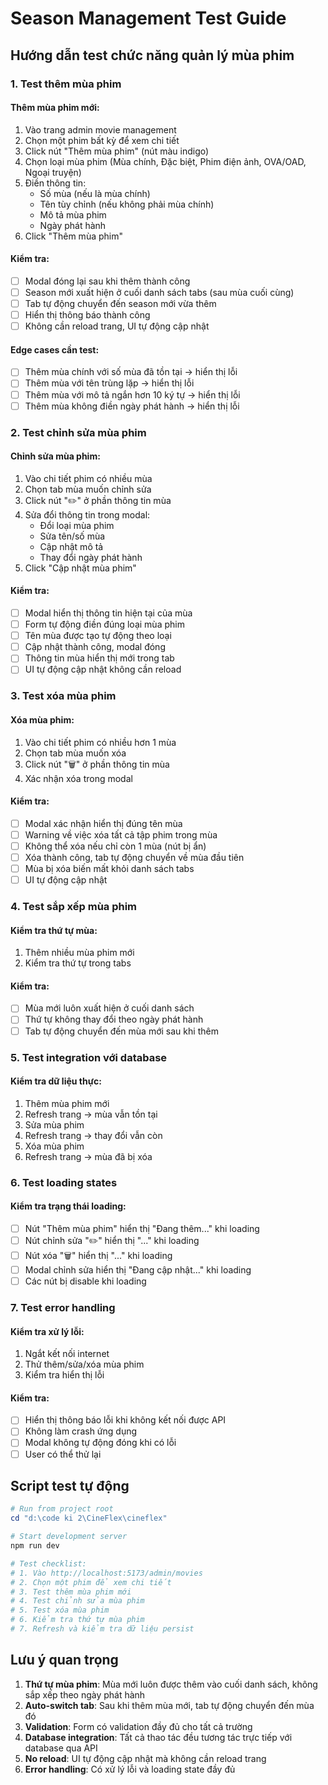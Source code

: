 # Season Management Test Guide

## Hướng dẫn test chức năng quản lý mùa phim

### 1. Test thêm mùa phim

#### Thêm mùa phim mới:

1. Vào trang admin movie management
2. Chọn một phim bất kỳ để xem chi tiết
3. Click nút "Thêm mùa phim" (nút màu indigo)
4. Chọn loại mùa phim (Mùa chính, Đặc biệt, Phim điện ảnh, OVA/OAD, Ngoại truyện)
5. Điền thông tin:
   - Số mùa (nếu là mùa chính)
   - Tên tùy chỉnh (nếu không phải mùa chính)
   - Mô tả mùa phim
   - Ngày phát hành
6. Click "Thêm mùa phim"

#### Kiểm tra:

- [ ] Modal đóng lại sau khi thêm thành công
- [ ] Season mới xuất hiện ở cuối danh sách tabs (sau mùa cuối cùng)
- [ ] Tab tự động chuyển đến season mới vừa thêm
- [ ] Hiển thị thông báo thành công
- [ ] Không cần reload trang, UI tự động cập nhật

#### Edge cases cần test:

- [ ] Thêm mùa chính với số mùa đã tồn tại → hiển thị lỗi
- [ ] Thêm mùa với tên trùng lặp → hiển thị lỗi
- [ ] Thêm mùa với mô tả ngắn hơn 10 ký tự → hiển thị lỗi
- [ ] Thêm mùa không điền ngày phát hành → hiển thị lỗi

### 2. Test chỉnh sửa mùa phim

#### Chỉnh sửa mùa phim:

1. Vào chi tiết phim có nhiều mùa
2. Chọn tab mùa muốn chỉnh sửa
3. Click nút "✏️" ở phần thông tin mùa
4. Sửa đổi thông tin trong modal:
   - Đổi loại mùa phim
   - Sửa tên/số mùa
   - Cập nhật mô tả
   - Thay đổi ngày phát hành
5. Click "Cập nhật mùa phim"

#### Kiểm tra:

- [ ] Modal hiển thị thông tin hiện tại của mùa
- [ ] Form tự động điền đúng loại mùa phim
- [ ] Tên mùa được tạo tự động theo loại
- [ ] Cập nhật thành công, modal đóng
- [ ] Thông tin mùa hiển thị mới trong tab
- [ ] UI tự động cập nhật không cần reload

### 3. Test xóa mùa phim

#### Xóa mùa phim:

1. Vào chi tiết phim có nhiều hơn 1 mùa
2. Chọn tab mùa muốn xóa
3. Click nút "🗑️" ở phần thông tin mùa
4. Xác nhận xóa trong modal

#### Kiểm tra:

- [ ] Modal xác nhận hiển thị đúng tên mùa
- [ ] Warning về việc xóa tất cả tập phim trong mùa
- [ ] Không thể xóa nếu chỉ còn 1 mùa (nút bị ẩn)
- [ ] Xóa thành công, tab tự động chuyển về mùa đầu tiên
- [ ] Mùa bị xóa biến mất khỏi danh sách tabs
- [ ] UI tự động cập nhật

### 4. Test sắp xếp mùa phim

#### Kiểm tra thứ tự mùa:

1. Thêm nhiều mùa phim mới
2. Kiểm tra thứ tự trong tabs

#### Kiểm tra:

- [ ] Mùa mới luôn xuất hiện ở cuối danh sách
- [ ] Thứ tự không thay đổi theo ngày phát hành
- [ ] Tab tự động chuyển đến mùa mới sau khi thêm

### 5. Test integration với database

#### Kiểm tra dữ liệu thực:

1. Thêm mùa phim mới
2. Refresh trang → mùa vẫn tồn tại
3. Sửa mùa phim
4. Refresh trang → thay đổi vẫn còn
5. Xóa mùa phim
6. Refresh trang → mùa đã bị xóa

### 6. Test loading states

#### Kiểm tra trạng thái loading:

- [ ] Nút "Thêm mùa phim" hiển thị "Đang thêm..." khi loading
- [ ] Nút chỉnh sửa "✏️" hiển thị "..." khi loading
- [ ] Nút xóa "🗑️" hiển thị "..." khi loading
- [ ] Modal chỉnh sửa hiển thị "Đang cập nhật..." khi loading
- [ ] Các nút bị disable khi loading

### 7. Test error handling

#### Kiểm tra xử lý lỗi:

1. Ngắt kết nối internet
2. Thử thêm/sửa/xóa mùa phim
3. Kiểm tra hiển thị lỗi

#### Kiểm tra:

- [ ] Hiển thị thông báo lỗi khi không kết nối được API
- [ ] Không làm crash ứng dụng
- [ ] Modal không tự động đóng khi có lỗi
- [ ] User có thể thử lại

## Script test tự động

```powershell
# Run from project root
cd "d:\code ki 2\CineFlex\cineflex"

# Start development server
npm run dev

# Test checklist:
# 1. Vào http://localhost:5173/admin/movies
# 2. Chọn một phim để xem chi tiết
# 3. Test thêm mùa phim mới
# 4. Test chỉnh sửa mùa phim
# 5. Test xóa mùa phim
# 6. Kiểm tra thứ tự mùa phim
# 7. Refresh và kiểm tra dữ liệu persist
```

## Lưu ý quan trọng

1. **Thứ tự mùa phim**: Mùa mới luôn được thêm vào cuối danh sách, không sắp xếp theo ngày phát hành
2. **Auto-switch tab**: Sau khi thêm mùa mới, tab tự động chuyển đến mùa đó
3. **Validation**: Form có validation đầy đủ cho tất cả trường
4. **Database integration**: Tất cả thao tác đều tương tác trực tiếp với database qua API
5. **No reload**: UI tự động cập nhật mà không cần reload trang
6. **Error handling**: Có xử lý lỗi và loading state đầy đủ
